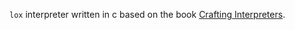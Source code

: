 `lox` interpreter written in c based on the book [Crafting Interpreters](https://craftinginterpreters.com/a-virtual-machine.html).

